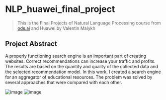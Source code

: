 # NLP_huawei_final_project
> This is the Final Projects of Natural Language Processing course from [ods.ai](https://ods.ai/tracks/nlp-course) and Huawei by Valentin Malykh

## Project Abstract
A properly functioning search engine is an important part of creating websites. Correct recommendations can increase your traffic and profits. The results are based on the quantity and quality of the collected data and the selected recommendation model. In this work, I created a search engine for an aggregator of educational resources. The problem was solved by several approaches that were compared with each other.



![image](https://user-images.githubusercontent.com/8645410/146072063-f2863bb6-a030-40ab-9af7-152f97cfb0d3.png) ![image](https://user-images.githubusercontent.com/8645410/146071997-9f3007c2-17a8-4eb1-af0d-e58e656a2a17.png)

